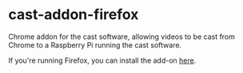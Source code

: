 # cast-addon-firefox
Chrome addon for the cast software, allowing videos to be cast from Chrome to a Raspberry Pi running the cast software.

If you're running Firefox, you can install the add-on [here](https://addons.mozilla.org/en-US/firefox/addon/librecast/).
